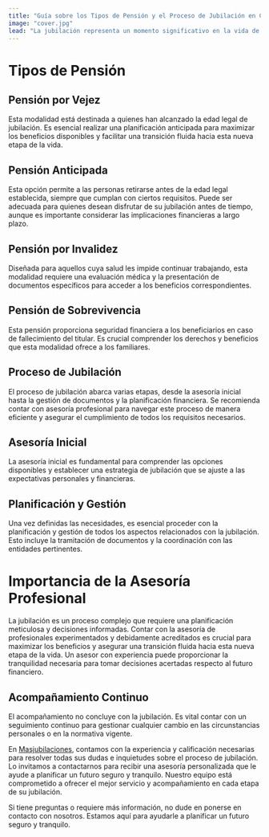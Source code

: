 ```yaml
--- 
title: "Guía sobre los Tipos de Pensión y el Proceso de Jubilación en Chile"
image: "cover.jpg" 
lead: "La jubilación representa un momento significativo en la vida de cada persona, y es fundamental entender las diversas modalidades de pensión disponibles para asegurar una transición exitosa. Este artículo examina las principales opciones de pensión en Chile, desde la pensión por vejez hasta la pensión de sobrevivencia, y subraya la importancia de una planificación adecuada y de contar con asesoría profesional para garantizar un futuro financiero seguro."
---
```


# Tipos de Pensión

## Pensión por Vejez  
Esta modalidad está destinada a quienes han alcanzado la edad legal de jubilación. Es esencial realizar una planificación anticipada para maximizar los beneficios disponibles y facilitar una transición fluida hacia esta nueva etapa de la vida.

## Pensión Anticipada 
Esta opción permite a las personas retirarse antes de la edad legal establecida, siempre que cumplan con ciertos requisitos. Puede ser adecuada para quienes desean disfrutar de su jubilación antes de tiempo, aunque es importante considerar las implicaciones financieras a largo plazo.

## Pensión por Invalidez 
Diseñada para aquellos cuya salud les impide continuar trabajando, esta modalidad requiere una evaluación médica y la presentación de documentos específicos para acceder a los beneficios correspondientes.

## Pensión de Sobrevivencia 
Esta pensión proporciona seguridad financiera a los beneficiarios en caso de fallecimiento del titular. Es crucial comprender los derechos y beneficios que esta modalidad ofrece a los familiares.

## Proceso de Jubilación
El proceso de jubilación abarca varias etapas, desde la asesoría inicial hasta la gestión de documentos y la planificación financiera. Se recomienda contar con asesoría profesional para navegar este proceso de manera eficiente y asegurar el cumplimiento de todos los requisitos necesarios.

## Asesoría Inicial 
La asesoría inicial es fundamental para comprender las opciones disponibles y establecer una estrategia de jubilación que se ajuste a las expectativas personales y financieras.

## Planificación y Gestión 
Una vez definidas las necesidades, es esencial proceder con la planificación y gestión de todos los aspectos relacionados con la jubilación. Esto incluye la tramitación de documentos y la coordinación con las entidades pertinentes.

# Importancia de la Asesoría Profesional
La jubilación es un proceso complejo que requiere una planificación meticulosa y decisiones informadas. Contar con la asesoría de profesionales experimentados y debidamente acreditados es crucial para maximizar los beneficios y asegurar una transición fluida hacia esta nueva etapa de la vida. Un asesor con experiencia puede proporcionar la tranquilidad necesaria para tomar decisiones acertadas respecto al futuro financiero.

## Acompañamiento Continuo 
El acompañamiento no concluye con la jubilación. Es vital contar con un seguimiento continuo para gestionar cualquier cambio en las circunstancias personales o en la normativa vigente.

En [Masjubilaciones](https://www.masjubilaciones.cl), contamos con la experiencia y calificación necesarias para resolver todas sus dudas e inquietudes sobre el proceso de jubilación. Lo invitamos a contactarnos para recibir una asesoría personalizada que le ayude a planificar un futuro seguro y tranquilo. Nuestro equipo está comprometido a ofrecer el mejor servicio y acompañamiento en cada etapa de su jubilación.

Si tiene preguntas o requiere más información, no dude en ponerse en contacto con nosotros. Estamos aquí para ayudarle a planificar un futuro seguro y tranquilo.